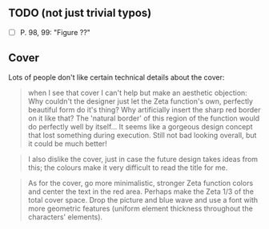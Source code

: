 ## TODO (not just trivial typos)

- [ ] P. 98, 99: "Figure ??"

## Cover

Lots of people don't like certain technical details about the cover:

> when I see that cover I can't help but make an aesthetic objection: Why couldn't the designer just let the Zeta function's own, perfectly beautiful form do it's thing? Why artificially insert the sharp red border on it like that? The 'natural border' of this region of the function would do perfectly well by itself... It seems like a gorgeous design concept that lost something during execution. Still not bad looking overall, but it could be much better!

> I also dislike the cover, just in case the future design takes ideas from this; the colours make it very difficult to read the title for me.

> As for the cover, go more minimalistic, stronger Zeta function colors and center the text in the red area.  Perhaps make the Zeta 1/3 of the total cover space. Drop the picture and blue wave and use a font with more geometric features (uniform element thickness throughout the characters' elements).